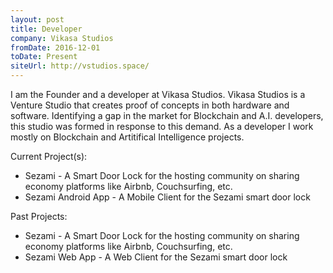 ```yaml
---
layout: post
title: Developer 
company: Vikasa Studios
fromDate: 2016-12-01
toDate: Present
siteUrl: http://vstudios.space/
---
```


I am the Founder and a developer at Vikasa Studios. 
Vikasa Studios is a Venture Studio that creates proof of concepts in both hardware and software. 
Identifying a gap in the market for Blockchain and A.I. developers, this studio was formed in response to this demand.
As a developer I work mostly on Blockchain and Artitifical Intelligence projects.


Current Project(s):
<ul>
	<li>Sezami -  A Smart Door Lock for the hosting community on sharing economy platforms like Airbnb, Couchsurfing, etc.</li>
	<li>Sezami Android App - A Mobile Client for the Sezami smart door lock</li>
</ul>

Past Projects:
<ul>
	<li>Sezami -  A Smart Door Lock for the hosting community on sharing economy platforms like Airbnb, Couchsurfing, etc.</li>
	<li>Sezami Web App - A Web Client for the Sezami smart door lock</li>
</ul>